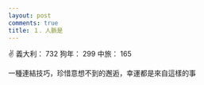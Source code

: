 ```yaml
---
layout: post
comments: true
title: １．人脈是
---
```


:v: 義大利： 732 狗年： 299 中旅： 165


一種連結技巧，珍惜意想不到的邂逅，幸運都是來自這樣的事
